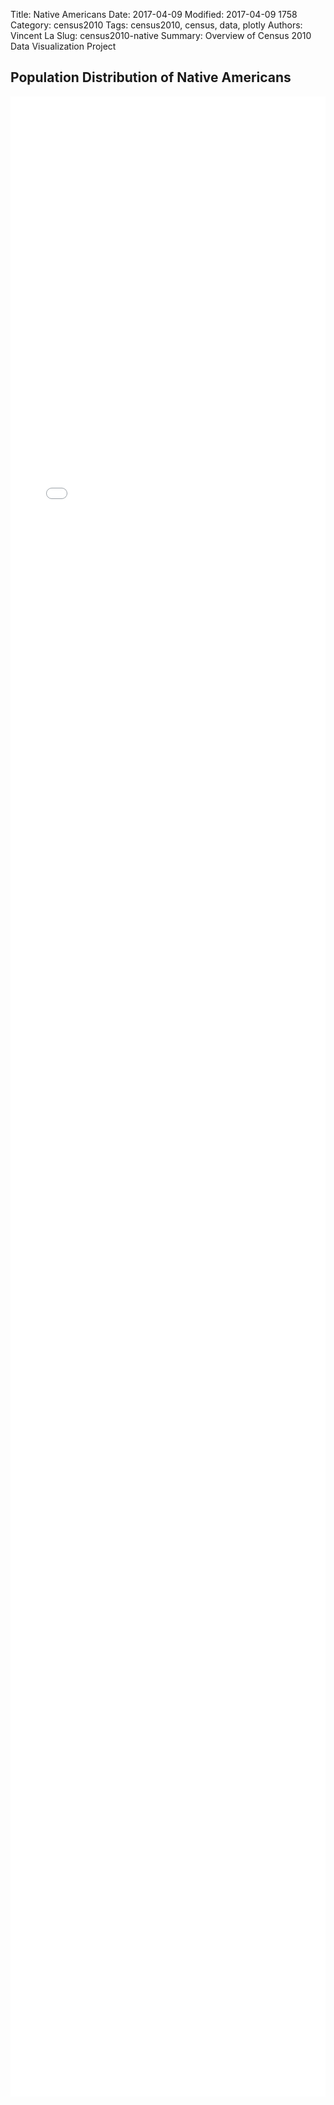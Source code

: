Title: Native Americans 
Date: 2017-04-09
Modified: 2017-04-09 1758
Category: census2010
Tags: census2010, census, data, plotly
Authors: Vincent La
Slug: census2010-native
Summary: Overview of Census 2010 Data Visualization Project

## Population Distribution of Native Americans
<iframe src="../plots/us-native-american.html" style="width: 100%; height: 80vh; border: 0; overflow: hidden;"></iframe>
